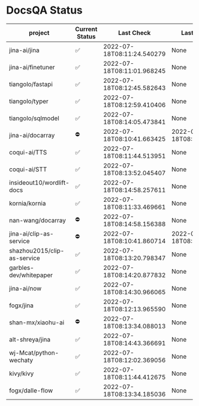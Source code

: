 # DocsQA Status

|          project          |Current Status|        Last Check        |      Last Downtime       |
|---------------------------|--------------|--------------------------|--------------------------|
|jina-ai/jina               |✅            |2022-07-18T08:11:24.540279|None                      |
|jina-ai/finetuner          |✅            |2022-07-18T08:11:01.968245|None                      |
|tiangolo/fastapi           |✅            |2022-07-18T08:12:45.582643|None                      |
|tiangolo/typer             |✅            |2022-07-18T08:12:59.410406|None                      |
|tiangolo/sqlmodel          |✅            |2022-07-18T08:14:05.473841|None                      |
|jina-ai/docarray           |⛔️           |2022-07-18T08:10:41.663425|2022-07-18T08:10:41.663409|
|coqui-ai/TTS               |✅            |2022-07-18T08:11:44.513951|None                      |
|coqui-ai/STT               |✅            |2022-07-18T08:13:52.045407|None                      |
|insideout10/wordlift-docs  |✅            |2022-07-18T08:14:58.257611|None                      |
|kornia/kornia              |✅            |2022-07-18T08:11:33.469661|None                      |
|nan-wang/docarray          |⛔️           |2022-07-18T08:14:58.156388|None                      |
|jina-ai/clip-as-service    |⛔️           |2022-07-18T08:10:41.860714|2022-07-18T08:10:41.860699|
|shazhou2015/clip-as-service|✅            |2022-07-18T08:13:20.798347|None                      |
|garbles-dev/whitepaper     |✅            |2022-07-18T08:14:20.877832|None                      |
|jina-ai/now                |✅            |2022-07-18T08:14:30.966065|None                      |
|fogx/jina                  |✅            |2022-07-18T08:12:13.965590|None                      |
|shan-mx/xiaohu-ai          |⛔️           |2022-07-18T08:13:34.088013|None                      |
|alt-shreya/jina            |✅            |2022-07-18T08:14:43.366691|None                      |
|wj-Mcat/python-wechaty     |✅            |2022-07-18T08:12:02.369056|None                      |
|kivy/kivy                  |✅            |2022-07-18T08:11:44.412675|None                      |
|fogx/dalle-flow            |✅            |2022-07-18T08:13:34.185036|None                      |
